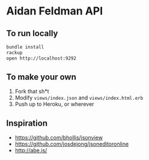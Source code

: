 # Aidan Feldman API

## To run locally

```bash
bundle install
rackup
open http://localhost:9292
```

## To make your own

1. Fork that sh\*t
2. Modify `views/index.json` and `views/index.html.erb`
3. Push up to Heroku, or wherever

## Inspiration

* https://github.com/bhollis/jsonview
* https://github.com/josdejong/jsoneditoronline
* http://abe.is/
